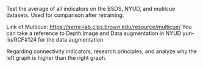 Test the average of all indicators on the BSDS, NYUD, and mutilcue datasets. Used for comparison after retraining.

Link of Multicue: https://serre-lab.clps.brown.edu/resource/multicue/
You can take a reference to Depth Image and Data augmentation in NYUD yun-liu/RCF#124 for the data augmentation.

Regarding connectivity indicators, research principles, and analyze why the left graph is higher than the right graph.
